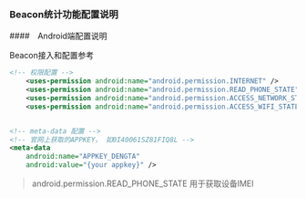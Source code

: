 ### Beacon统计功能配置说明

####　Android端配置说明

Beacon接入和配置参考

```xml
<!-- 权限配置 -->
	<uses-permission android:name="android.permission.INTERNET" />
	<uses-permission android:name="android.permission.READ_PHONE_STATE" />
	<uses-permission android:name="android.permission.ACCESS_NETWORK_STATE" />
	<uses-permission android:name="android.permission.ACCESS_WIFI_STATE" />


<!-- meta-data 配置 -->
<!-- 官网上获取的APPKEY， 如0I40061SZ81FIQ8L -->
<meta-data
    android:name="APPKEY_DENGTA"
    android:value="{your appkey}" />
```

> android.permission.READ_PHONE_STATE 用于获取设备IMEI